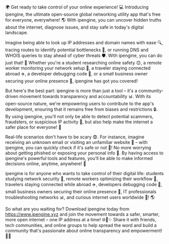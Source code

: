 🌍 Get ready to take control of your online experience! 💻 Introducing ipengine, the ultimate open-source global networking utility app that's free for everyone, everywhere! 🌎 With ipengine, you can uncover hidden truths about the internet, diagnose issues, and stay safe in today's digital landscape.

Imagine being able to look up IP addresses and domain names with ease 🔍, tracing routes to identify potential bottlenecks 💨, or running DNS and WHOIS queries to stay ahead of cyber threats 🛡️. With ipengine, you can do just that! 🎉 Whether you're a student researching online safety 😊, a remote worker monitoring your network setup 💼, a traveler staying connected abroad ✈️, a developer debugging code 🔧, or a small business owner securing your online presence 💸, ipengine has got you covered!

But here's the best part: ipengine is more than just a tool – it's a community-driven movement towards transparency and accountability 📊. With its open-source nature, we're empowering users to contribute to the app's development, ensuring that it remains free from biases and restrictions 🔒. By using ipengine, you'll not only be able to detect potential scammers, fraudsters, or suspicious IP activity 💸, but also help make the internet a safer place for everyone! 🌈

Real-life scenarios don't have to be scary 😨. For instance, imagine receiving an unknown email or visiting an unfamiliar website 📱 – with ipengine, you can quickly check if it's safe or not 🔴! No more worrying about getting phished or exposing your personal info 🤔. By having access to ipengine's powerful tools and features, you'll be able to make informed decisions online, anytime, anywhere! 💪

ipengine is for anyone who wants to take control of their digital life: students studying network security 🔧, remote workers optimizing their workflow 💼, travelers staying connected while abroad ✈️, developers debugging code 🔧, small business owners securing their online presence 💸, IT professionals troubleshooting networks 📊, and curious internet users worldwide 👥! 🌎

So what are you waiting for? Download ipengine today from https://www.ipengine.xyz and join the movement towards a safer, smarter, more open internet – one IP address at a time! 🌐🚀✨ Share it with friends, tech communities, and online groups to help spread the word and build a community that's passionate about online transparency and empowerment! 👥💪